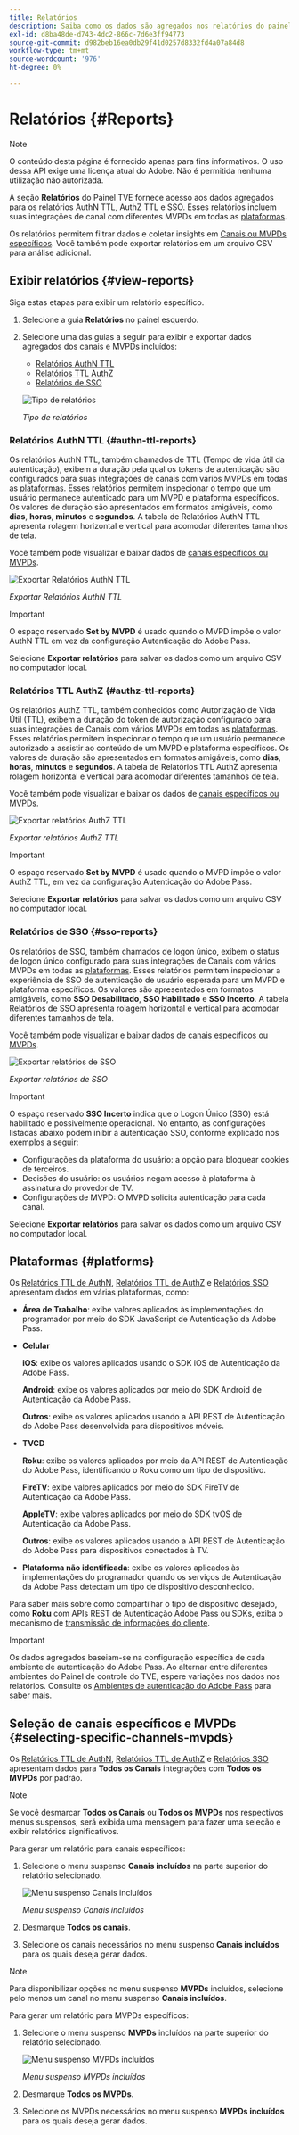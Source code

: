 ```yaml
---
title: Relatórios
description: Saiba como os dados são agregados nos relatórios do painel TVE.
exl-id: d8ba48de-d743-4dc2-866c-7d6e3ff94773
source-git-commit: d982beb16ea0db29f41d0257d8332fd4a07a84d8
workflow-type: tm+mt
source-wordcount: '976'
ht-degree: 0%

---
```


# Relatórios {#Reports}

>[!NOTE]
>
>O conteúdo desta página é fornecido apenas para fins informativos. O uso dessa API exige uma licença atual do Adobe. Não é permitida nenhuma utilização não autorizada.

A seção **Relatórios** do Painel TVE fornece acesso aos dados agregados para os relatórios AuthN TTL, AuthZ TTL e SSO. Esses relatórios incluem suas integrações de canal com diferentes MVPDs em todas as [plataformas](#platforms).

Os relatórios permitem filtrar dados e coletar insights em [Canais ou MVPDs específicos](#selecting-specific-channels-mvpds). Você também pode exportar relatórios em um arquivo CSV para análise adicional.

## Exibir relatórios {#view-reports}

Siga estas etapas para exibir um relatório específico.

1. Selecione a guia **Relatórios** no painel esquerdo.
1. Selecione uma das guias a seguir para exibir e exportar dados agregados dos canais e MVPDs incluídos:
   * [Relatórios AuthN TTL](#authn-ttl-reports)
   * [Relatórios TTL AuthZ](#authz-ttl-reports)
   * [Relatórios de SSO](#sso-reports)

   ![Tipo de relatórios](../assets/tve-dashboard/new-tve-dashboard/reports/reports-tabs-view.png)

   *Tipo de relatórios*

### Relatórios AuthN TTL {#authn-ttl-reports}

Os relatórios AuthN TTL, também chamados de TTL (Tempo de vida útil da autenticação), exibem a duração pela qual os tokens de autenticação são configurados para suas integrações de canais com vários MVPDs em todas as [plataformas](#platforms). Esses relatórios permitem inspecionar o tempo que um usuário permanece autenticado para um MVPD e plataforma específicos. Os valores de duração são apresentados em formatos amigáveis, como **dias**, **horas**, **minutos** e **segundos**. A tabela de Relatórios AuthN TTL apresenta rolagem horizontal e vertical para acomodar diferentes tamanhos de tela.

Você também pode visualizar e baixar dados de [canais específicos ou MVPDs](#selecting-specific-channels-mvpds).

![Exportar Relatórios AuthN TTL](../assets/tve-dashboard/new-tve-dashboard/reports/reports-authn-ttl-export-button.png)

*Exportar Relatórios AuthN TTL*

>[!IMPORTANT]
>
> O espaço reservado **Set by MVPD** é usado quando o MVPD impõe o valor AuthN TTL em vez da configuração Autenticação do Adobe Pass.

Selecione **Exportar relatórios** para salvar os dados como um arquivo CSV no computador local.

### Relatórios TTL AuthZ {#authz-ttl-reports}

Os relatórios AuthZ TTL, também conhecidos como Autorização de Vida Útil (TTL), exibem a duração do token de autorização configurado para suas integrações de Canais com vários MVPDs em todas as [plataformas](#platforms). Esses relatórios permitem inspecionar o tempo que um usuário permanece autorizado a assistir ao conteúdo de um MVPD e plataforma específicos. Os valores de duração são apresentados em formatos amigáveis, como **dias**, **horas**, **minutos** e **segundos**. A tabela de Relatórios TTL AuthZ apresenta rolagem horizontal e vertical para acomodar diferentes tamanhos de tela.

Você também pode visualizar e baixar os dados de [canais específicos ou MVPDs](#selecting-specific-channels-mvpds).

![Exportar relatórios AuthZ TTL](../assets/tve-dashboard/new-tve-dashboard/reports/reports-authz-ttl-export-button.png)

*Exportar relatórios AuthZ TTL*

>[!IMPORTANT]
>
> O espaço reservado **Set by MVPD** é usado quando o MVPD impõe o valor AuthZ TTL, em vez da configuração Autenticação do Adobe Pass.

Selecione **Exportar relatórios** para salvar os dados como um arquivo CSV no computador local.

### Relatórios de SSO {#sso-reports}

Os relatórios de SSO, também chamados de logon único, exibem o status de logon único configurado para suas integrações de Canais com vários MVPDs em todas as [plataformas](#platforms). Esses relatórios permitem inspecionar a experiência de SSO de autenticação de usuário esperada para um MVPD e plataforma específicos. Os valores são apresentados em formatos amigáveis, como **SSO Desabilitado**, **SSO Habilitado** e **SSO Incerto**. A tabela Relatórios de SSO apresenta rolagem horizontal e vertical para acomodar diferentes tamanhos de tela.

Você também pode visualizar e baixar dados de [canais específicos ou MVPDs](#selecting-specific-channels-mvpds).

![Exportar relatórios de SSO](../assets/tve-dashboard/new-tve-dashboard/reports/reports-sso-export-button.png)

*Exportar relatórios de SSO*

>[!IMPORTANT]
>
> O espaço reservado **SSO Incerto** indica que o Logon Único (SSO) está habilitado e possivelmente operacional. No entanto, as configurações listadas abaixo podem inibir a autenticação SSO, conforme explicado nos exemplos a seguir:
>
> * Configurações da plataforma do usuário: a opção para bloquear cookies de terceiros.
> * Decisões do usuário: os usuários negam acesso à plataforma à assinatura do provedor de TV.
> * Configurações de MVPD: O MVPD solicita autenticação para cada canal.

Selecione **Exportar relatórios** para salvar os dados como um arquivo CSV no computador local.

## Plataformas {#platforms}

Os [Relatórios TTL de AuthN](#authn-ttl-reports), [Relatórios TTL de AuthZ](#authz-ttl-reports) e [Relatórios SSO](#sso-reports) apresentam dados em várias plataformas, como:

* **Área de Trabalho**: exibe valores aplicados às implementações do programador por meio do SDK JavaScript de Autenticação da Adobe Pass.

* **Celular**

  **iOS**: exibe os valores aplicados usando o SDK iOS de Autenticação da Adobe Pass.

  **Android**: exibe os valores aplicados por meio do SDK Android de Autenticação da Adobe Pass.

  **Outros**: exibe os valores aplicados usando a API REST de Autenticação do Adobe Pass desenvolvida para dispositivos móveis.

* **TVCD**

  **Roku**: exibe os valores aplicados por meio da API REST de Autenticação do Adobe Pass, identificando o Roku como um tipo de dispositivo.

  **FireTV**: exibe valores aplicados por meio do SDK FireTV de Autenticação da Adobe Pass.

  **AppleTV**: exibe valores aplicados por meio do SDK tvOS de Autenticação da Adobe Pass.

  **Outros**: exibe os valores aplicados usando a API REST de Autenticação do Adobe Pass para dispositivos conectados à TV.

* **Plataforma não identificada**: exibe os valores aplicados às implementações do programador quando os serviços de Autenticação da Adobe Pass detectam um tipo de dispositivo desconhecido.

Para saber mais sobre como compartilhar o tipo de dispositivo desejado, como **Roku** com APIs REST de Autenticação Adobe Pass ou SDKs, exiba o mecanismo de [transmissão de informações do cliente](/help/authentication/integration-guide-programmers/passing-client-information-device-connection-and-application.md).

>[!IMPORTANT]
>
> Os dados agregados baseiam-se na configuração específica de cada ambiente de autenticação do Adobe Pass. Ao alternar entre diferentes ambientes do Painel de controle do TVE, espere variações nos dados nos relatórios. Consulte os [Ambientes de autenticação do Adobe Pass](/help/authentication/user-guide-tve-dashboard/tve-dashboard-environments.md) para saber mais.

## Seleção de canais específicos e MVPDs {#selecting-specific-channels-mvpds}

Os [Relatórios TTL de AuthN](#authn-ttl-reports), [Relatórios TTL de AuthZ](#authz-ttl-reports) e [Relatórios SSO](#sso-reports) apresentam dados para **Todos os Canais** integrações com **Todos os MVPDs** por padrão.

>[!NOTE]
>
> Se você desmarcar **Todos os Canais** ou **Todos os MVPDs** nos respectivos menus suspensos, será exibida uma mensagem para fazer uma seleção e exibir relatórios significativos.

Para gerar um relatório para canais específicos:

1. Selecione o menu suspenso **Canais incluídos** na parte superior do relatório selecionado.

   ![Menu suspenso Canais incluídos](../assets/tve-dashboard/new-tve-dashboard/reports/reports-included-channels-menu.png)

   *Menu suspenso Canais incluídos*

1. Desmarque **Todos os canais**.

1. Selecione os canais necessários no menu suspenso **Canais incluídos** para os quais deseja gerar dados.

>[!NOTE]
>
> Para disponibilizar opções no menu suspenso **MVPDs** incluídos, selecione pelo menos um canal no menu suspenso **Canais incluídos**.

Para gerar um relatório para MVPDs específicos:

1. Selecione o menu suspenso **MVPDs** incluídos na parte superior do relatório selecionado.

   ![Menu suspenso MVPDs incluídos](../assets/tve-dashboard/new-tve-dashboard/reports/reports-included-mvpds-menu.png)

   *Menu suspenso MVPDs incluídos*

1. Desmarque **Todos os MVPDs**.

1. Selecione os MVPDs necessários no menu suspenso **MVPDs incluídos** para os quais deseja gerar dados.
